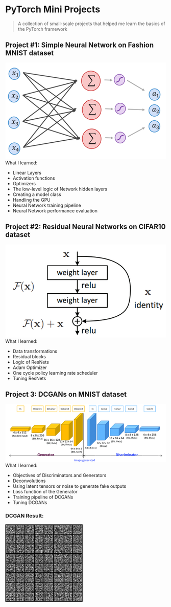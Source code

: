 # PyTorch Mini Projects
> A collection of small-scale projects that helped me learn the basics of the PyTorch framework

## Project #1: Simple Neural Network on Fashion MNIST dataset
![png](images/linear_layer.png)
What I learned:
* Linear Layers
* Activation functions
* Optimizers
* The low-level logic of Network hidden layers
* Creating a model class
* Handling the GPU
* Neural Network training pipeline
* Neural Network performance evaluation


## Project #2: Residual Neural Networks on CIFAR10 dataset
![png](images/resblock.png)
What I learned:
* Data transformations
* Residual blocks
* Logic of ResNets
* Adam Optimizer
* One cycle policy learning rate scheduler
* Tuning ResNets

## Project 3: DCGANs on MNIST dataset
![png](images/dcgan.png)
What I learned:
* Objectives of Discriminators and Generators
* Deconvolutions
* Using latent tensors or noise to generate fake outputs
* Loss function of the Generator
* Training pipeline of DCGANs
* Tuning DCGANs

### DCGAN Result:
![gif](images/result.gif)
